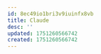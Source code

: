 ```yaml
---
id: 8ec49io1bri3v9iuinfx8vb
title: Claude
desc: ''
updated: 1751260566742
created: 1751260566742
---
```

